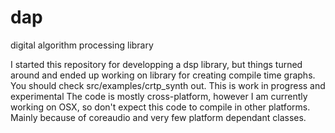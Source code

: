 # dap
digital algorithm processing library

I started this repository for developping a dsp library, but things turned around and ended up working on library for creating compile time graphs. You should check src/examples/crtp_synth out.
This is work in progress and experimental
The code is mostly cross-platform, however I am currently working on OSX, so don't expect this code to compile in other platforms. Mainly because of coreaudio and very few platform dependant classes.
